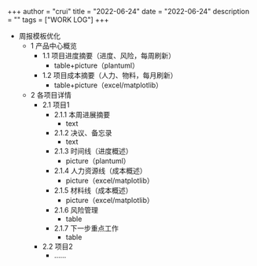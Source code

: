 +++
author = "crui"
title = "2022-06-24"
date = "2022-06-24"
description = ""
tags = ["WORK LOG"]
+++

- 周报模板优化
	- 1 产品中心概览
		- 1.1 项目进度摘要（进度、风险，每周刷新）
			- table+picture（plantuml）
		- 1.2 项目成本摘要（人力、物料，每月刷新）
			- table+picture（excel/matplotlib）
	- 2 各项目详情
		- 2.1 项目1
			- 2.1.1 本周进展摘要
				- text
			- 2.1.2 决议、备忘录
				- text
			- 2.1.3 时间线（进度概述）
				- picture（plantuml）
			- 2.1.4 人力资源线（成本概述）
				- picture（excel/matplotlib）
			- 2.1.5 材料线（成本概述）
				- picture（excel/matplotlib）
			- 2.1.6 风险管理
				- table
			- 2.1.7 下一步重点工作
				- table
		- 2.2 项目2
			- ……